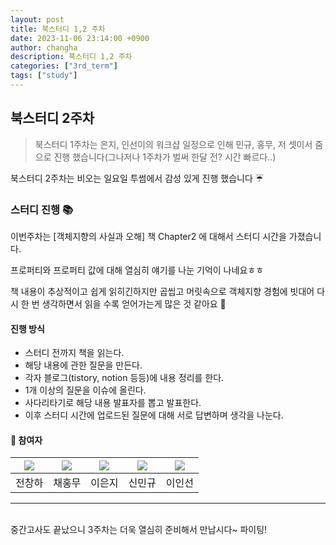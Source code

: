 ```yaml
---
layout: post
title: 북스터디 1,2 주차 
date: 2023-11-06 23:14:00 +0900
author: changha
description: 북스터디 1,2 주차 
categories: ["3rd_term"]
tags: ["study"]
---
```


## 북스터디 2주차 
> 북스터디 1주차는 은지, 인선이의 워크샵 일정으로 인해 민규, 홍무, 저 셋이서 줌으로 진행 했습니다(그나저나 1주차가 벌써 한달 전? 시간 빠르다..)

북스터디 2주차는 비오는 일요일 투썸에서 감성 있게 진행 했습니다 ☔

### 스터디 진행 📚

이번주차는 [객체지향의 사실과 오해] 책 Chapter2 에 대해서 스터디 시간을 가졌습니다.

프로퍼티와 프로퍼티 값에 대해 열심히 얘기를 나눈 기억이 나네요ㅎㅎ 

책 내용이 추상적이고 쉽게 읽히긴하지만 곱씹고 머릿속으로 객체지향 경험에 빗대어 다시 한 번 생각하면서 읽을 수록 얻어가는게 많은 것 같아요 🤔

#### 진행 방식
* 스터디 전까지 책을 읽는다.
* 해당 내용에 관한 질문을 만든다.
* 각자 블로그(tistory, notion 등등)에 내용 정리를 한다.
* 1개 이상의 질문을 이슈에 올린다.
* 사다리타기로 해당 내용 발표자를 뽑고 발표한다.
* 이후 스터디 시간에 업로드된 질문에 대해 서로 답변하며 생각을 나눈다.

#### 📗 참여자 
| [<img src="https://github.com/Changha-dev.png">](https://github.com/Changha-dev) | [<img src="https://github.com/Hong-Mu.png">](https://github.com/Hong-Mu) | [<img src="https://github.com/ej070961.png">](https://github.com/ej070961) | [<img src="https://github.com/UykM.png">](https://github.com/UykM) | [<img src="https://github.com/leeinsunny.png">](https://github.com/leeinsunny) |
|:---:|:---:|:---:|:---:|:---:
전창하|채홍무|이은지|신민규|이인선

- - -
<br>
중간고사도 끝났으니 3주차는 더욱 열심히 준비해서 만납시다~ 파이팅!






